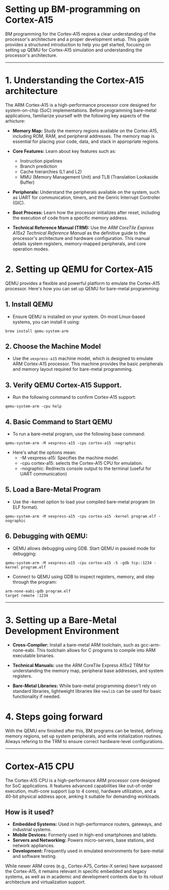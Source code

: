 # Setting up BM-programming on Cortex-A15
BM programming for the Cortex-A15 reqires a clear understanding of the processor's architecture and a proper development setup. This guide provides a structured introduction to help you get started, focusing on setting up QEMU for Cortex-A15 simulation and understanding the processor's architecture.
**********************************************************************************

# 1. Understanding the Cortex-A15 architecture
The ARM Cortex-A15 is a high-performance processor core designed for system-on-chip (SoC) implementations. Before programming bare-metal applications, familiarize yourself with the following key aspects of the arhicture: 

* **Memory Map:** Study the memory regions available on the Cortex-A15, including ROM, RAM, and peripheral addresses. The memory map is essential for placing your code, data, and stack in appropriate regions.

* **Core Features:** Learn about key features such as:
    * Instruction pipelines
    * Branch prediction
    * Cache hierarchies (L1 and L2)
    * MMU (Memory Management Unit) and TLB (Translation Lookaside Buffer)

* **Peripherals:** Understand the peripherals available on the system, such as UART for communication, timers, and the Genric Interrupt Controller (GIC).
* **Boot Process:** Learn how the processor initializes after reset, including the execution of code from a specific memory address.
* **Technical Reference Manual (TRM):** Use the *ARM CoreTile Express A15x2 Technical Reference Manual* as the definitive guide to the processor's architecture and hardware configuration. This manual details system registers, memory-mapped peripherals, and core operation modes.

# 2. Setting up QEMU for Cortex-A15
QEMU provides a flexible and powerful platform to emulate the Cortex-A15 processor. Here's how you can set up QEMU for bare-metal programming:

## 1. Install QEMU
* Ensure QEMU is installed on your system. On most Linux-based systems, you can install it using:
```
brew install qemu-system-arm
```

## 2. Choose the Machine Model
* Use the `vexpress-a15` machine model, which is designed to emulate ARM Cortex-A15 processor. This machine provides the basic peripherals and memory layout required for bare-metal programming.

## 3. Verify QEMU Cortex-A15 Support.
* Run the following command to confirm Cortex-A15 support: 
```
qemu-system-arm -cpu help
```

## 4. Basic Command to Start QEMU 
* To run a bare-metal program, use the following base command: 
```
qemu-system-arm -M vexpress-a15 -cpu cortex-a15 -nographic
```
* Here's what the options mean:
    * -M vexpress-a15: Specifies the machine model.
    * -cpu cortex-a15: selects the Cortex-A15 CPU for emulation. 
    * -nographic: Redirects console output to the terminal (useful for UART communication)

## 5. Load a Bare-Metal Program 
* Use the -kernel option to load your compiled bare-metal program (in ELF format).
```
qemu-system-arm -M vexpress-a15 -cpu cortex-a15 -kernel program.elf -nographic
```

## 6. Debugging with QEMU: 
* QEMU allows debugging using GDB. Start QEMU in paused mode for debugging: 
```
qemu-system-arm -M vexpress-a15 -cpu cortex-a15 -S -gdb tcp::1234 -kernel program.elf
```
* Connect to QEMU using GDB to inspect registers, memory, and step through the program:
```
arm-none-eabi-gdb program.elf
target remote :1234
```
*******************************************************************************

# 3. Setting up a Bare-Metal Development Environment
* **Cross-Compiler:** Install a bare-metal ARM toolchain, such as gcc-arm-none-eabi. This toolchain allows for C programs to compile into ARM executable binaries.

* **Technical Manuals:** use the ARM CoreTile Express A15x2 TRM for understanding the memory map, peripheral base addresses, and system registers.

* **Bare-Metal Libraries:** While bare-metal programming doesn't rely on standard libraries, lightweight libraries like `newlib` can be used for basic functionality if needed.

# 4. Steps going forward
With the QEMU env finished after this, BM programs can be tested, defining memory regions, set up system peripherals, and write initialization routines. Always refering to the TRM to ensure correct hardware-level configurations.

*********************************************************************************

# Cortex-A15 CPU
The Cortex-A15 CPU is a high-performance ARM processor core designed for SoC applications. It features advanced capabilities like out-of-order execution, multi-core support (up to 4 cores), hardware utilization, and a 40-bit physical address apce, amking it suitable for demanding workloads.

## How is it used?
* **Embedded Systems:** Used in high-performance routers, gateways, and industrial systems.
* **Mobile Devices:** Formerly used in high-end smartphones and tablets.
* **Servers and Networking:** Powers micro-servers, base stations, and network appliances.
* **Development:** Frequently used in emulated environments for bare-metal and software testing.

While newer ARM cores (e.g., Cortex-A75, Cortex-X series) have surpassed the Cortex-A15, it remains relevant in specific embedded and legacy systems, as well as in academic and development contexts due to its robust architecture and virtualization support.


